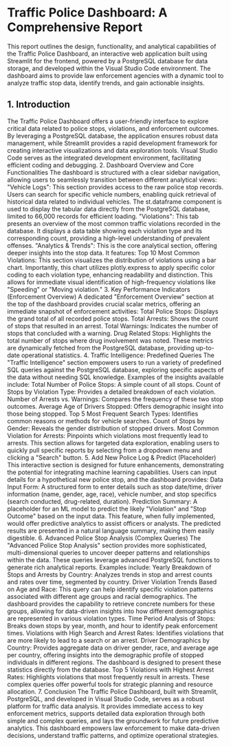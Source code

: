 # Traffic Police Dashboard: A Comprehensive Report
This report outlines the design, functionality, and analytical capabilities of the Traffic Police Dashboard, an interactive web application built using Streamlit for the frontend, powered by a PostgreSQL database for data storage, and developed within the Visual Studio Code environment. The dashboard aims to provide law enforcement agencies with a dynamic tool to analyze traffic stop data, identify trends, and gain actionable insights.

## 1. Introduction
The Traffic Police Dashboard offers a user-friendly interface to explore critical data related to police stops, violations, and enforcement outcomes. By leveraging a PostgreSQL database, the application ensures robust data management, while Streamlit provides a rapid development framework for creating interactive visualizations and data exploration tools. Visual Studio Code serves as the integrated development environment, facilitating efficient coding and debugging.
2. Dashboard Overview and Core Functionalities
The dashboard is structured with a clear sidebar navigation, allowing users to seamlessly transition between different analytical views:
"Vehicle Logs": This section provides access to the raw police stop records. Users can search for specific vehicle numbers, enabling quick retrieval of historical data related to individual vehicles. The st.dataframe component is used to display the tabular data directly from the PostgreSQL database, limited to 66,000 records for efficient loading.
"Violations": This tab presents an overview of the most common traffic violations recorded in the database. It displays a data table showing each violation type and its corresponding count, providing a high-level understanding of prevalent offenses.
"Analytics & Trends": This is the core analytical section, offering deeper insights into the stop data. It features:
Top 10 Most Common Violations: This section visualizes the distribution of violations using a bar chart. Importantly, this chart utilizes plotly.express to apply specific color coding to each violation type, enhancing readability and distinction. This allows for immediate visual identification of high-frequency violations like "Speeding" or "Moving violation."
3. Key Performance Indicators (Enforcement Overview)
A dedicated "Enforcement Overview" section at the top of the dashboard provides crucial scalar metrics, offering an immediate snapshot of enforcement activities:
Total Police Stops: Displays the grand total of all recorded police stops.
Total Arrests: Shows the count of stops that resulted in an arrest.
Total Warnings: Indicates the number of stops that concluded with a warning.
Drug Related Stops: Highlights the total number of stops where drug involvement was noted.
These metrics are dynamically fetched from the PostgreSQL database, providing up-to-date operational statistics.
4. Traffic Intelligence: Predefined Queries
The "Traffic Intelligence" section empowers users to run a variety of predefined SQL queries against the PostgreSQL database, exploring specific aspects of the data without needing SQL knowledge. Examples of the insights available include:
Total Number of Police Stops: A simple count of all stops.
Count of Stops by Violation Type: Provides a detailed breakdown of each violation.
Number of Arrests vs. Warnings: Compares the frequency of these two stop outcomes.
Average Age of Drivers Stopped: Offers demographic insight into those being stopped.
Top 5 Most Frequent Search Types: Identifies common reasons or methods for vehicle searches.
Count of Stops by Gender: Reveals the gender distribution of stopped drivers.
Most Common Violation for Arrests: Pinpoints which violations most frequently lead to arrests.
This section allows for targeted data exploration, enabling users to quickly pull specific reports by selecting from a dropdown menu and clicking a "Search" button.
5. Add New Police Log & Predict (Placeholder)
This interactive section is designed for future enhancements, demonstrating the potential for integrating machine learning capabilities. Users can input details for a hypothetical new police stop, and the dashboard provides:
Data Input Form: A structured form to enter details such as stop date/time, driver information (name, gender, age, race), vehicle number, and stop specifics (search conducted, drug-related, duration).
Prediction Summary: A placeholder for an ML model to predict the likely "Violation" and "Stop Outcome" based on the input data. This feature, when fully implemented, would offer predictive analytics to assist officers or analysts. The predicted results are presented in a natural language summary, making them easily digestible.
6. Advanced Police Stop Analysis (Complex Queries)
The "Advanced Police Stop Analysis" section provides more sophisticated, multi-dimensional queries to uncover deeper patterns and relationships within the data. These queries leverage advanced PostgreSQL functions to generate rich analytical reports. Examples include:
Yearly Breakdown of Stops and Arrests by Country: Analyzes trends in stop and arrest counts and rates over time, segmented by country.
Driver Violation Trends Based on Age and Race: This query can help identify specific violation patterns associated with different age groups and racial demographics. The dashboard provides the capability to retrieve concrete numbers for these groups, allowing for data-driven insights into how different demographics are represented in various violation types.
Time Period Analysis of Stops: Breaks down stops by year, month, and hour to identify peak enforcement times.
Violations with High Search and Arrest Rates: Identifies violations that are more likely to lead to a search or an arrest.
Driver Demographics by Country: Provides aggregate data on driver gender, race, and average age per country, offering insights into the demographic profile of stopped individuals in different regions. The dashboard is designed to present these statistics directly from the database.
Top 5 Violations with Highest Arrest Rates: Highlights violations that most frequently result in arrests.
These complex queries offer powerful tools for strategic planning and resource allocation.
7. Conclusion
The Traffic Police Dashboard, built with Streamlit, PostgreSQL, and developed in Visual Studio Code, serves as a robust platform for traffic data analysis. It provides immediate access to key enforcement metrics, supports detailed data exploration through both simple and complex queries, and lays the groundwork for future predictive analytics. This dashboard empowers law enforcement to make data-driven decisions, understand traffic patterns, and optimize operational strategies.

